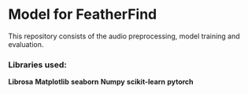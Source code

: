 # Model for FeatherFind

This repository consists of the audio preprocessing, model training and evaluation.

### Libraries used:

**Librosa**
**Matplotlib**
**seaborn**
**Numpy**
**scikit-learn**
**pytorch**
